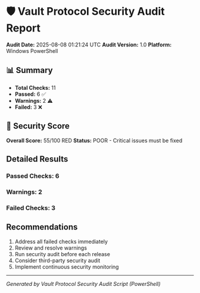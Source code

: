 # 🛡️ Vault Protocol Security Audit Report

**Audit Date:** 2025-08-08 01:21:24 UTC
**Audit Version:** 1.0
**Platform:** Windows PowerShell

## 📊 Summary

- **Total Checks:** 11
- **Passed:** 6 ✅
- **Warnings:** 2 ⚠️
- **Failed:** 3 ❌

## 🎯 Security Score

**Overall Score:** 55/100
RED **Status:** POOR - Critical issues must be fixed

## Detailed Results

### Passed Checks: 6
### Warnings: 2
### Failed Checks: 3

## Recommendations

1. Address all failed checks immediately
2. Review and resolve warnings
3. Run security audit before each release
4. Consider third-party security audit
5. Implement continuous security monitoring

---
*Generated by Vault Protocol Security Audit Script (PowerShell)*

